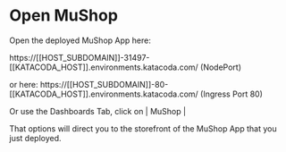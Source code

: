 # Open MuShop

Open the deployed MuShop App here:

https://[[HOST_SUBDOMAIN]]-31497-[[KATACODA_HOST]].environments.katacoda.com/ (NodePort)

or here: 
https://[[HOST_SUBDOMAIN]]-80-[[KATACODA_HOST]].environments.katacoda.com/ (Ingress Port 80)

Or use the Dashboards Tab, click on | MuShop |

That options will direct you to the storefront of the MuShop App that you just deployed.
